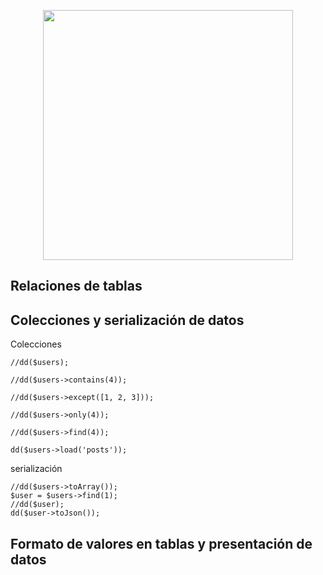 <p align="center"><img src="https://res.cloudinary.com/dtfbvvkyp/image/upload/v1566331377/laravel-logolockup-cmyk-red.svg" width="400"></p>

## Relaciones de tablas

## Colecciones y serialización de datos

Colecciones

    //dd($users);

    //dd($users->contains(4));

    //dd($users->except([1, 2, 3]));

    //dd($users->only(4));

    //dd($users->find(4));

    dd($users->load('posts'));

serialización

    //dd($users->toArray());
    $user = $users->find(1);
    //dd($user);
    dd($user->toJson());
    
    
## Formato de valores en tablas y presentación de datos
